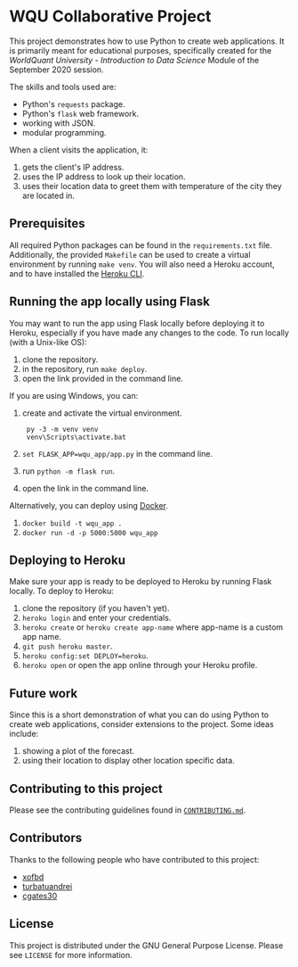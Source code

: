 # WQU Collaborative Project

This project demonstrates how to use Python to create web applications. It is primarily meant for educational purposes, specifically created for the *WorldQuant University - Introduction to Data Science* Module of the September 2020 session.

The skills and tools used are:

* Python's `requests` package.
* Python's `flask` web framework.
* working with JSON.
* modular programming.

When a client visits the application, it:

1. gets the client's IP address.
1. uses the IP address to look up their location.
1. uses their location data to greet them with temperature of the city they are located in.

## Prerequisites

All required Python packages can be found in the `requirements.txt` file. Additionally, the provided `Makefile` can be used to create a virtual environment by running `make venv`. You will also need a Heroku account, and to have installed the [Heroku CLI](https://devcenter.heroku.com/articles/heroku-cli#download-and-install).

## Running the app locally using Flask

You may want to run the app using Flask locally before deploying it to Heroku, especially if you have made any changes to the code. To run locally (with a Unix-like OS):

1. clone the repository.
1. in the repository, run `make deploy`.
1. open the link provided in the command line.

If you are using Windows, you can:

1. create and activate the virtual environment.

        py -3 -m venv venv
        venv\Scripts\activate.bat

1. `set FLASK_APP=wqu_app/app.py` in the command line.
1. run `python -m flask run`.
1. open the link in the command line.

Alternatively, you can deploy using [Docker](https://www.docker.com/).

1. `docker build -t wqu_app .`
1. `docker run -d -p 5000:5000 wqu_app`

## Deploying to Heroku

Make sure your app is ready to be deployed to Heroku by running Flask locally. To deploy to Heroku:

1. clone the repository (if you haven't yet).
1. `heroku login` and enter your credentials.
1. `heroku create` or `heroku create app-name` where app-name is a custom app name.
1. `git push heroku master`.
1. `heroku config:set DEPLOY=heroku`.
1. `heroku open` or open the app online through your Heroku profile.

## Future work

Since this is a short demonstration of what you can do using Python to create web applications, consider extensions to the project. Some ideas include:

1. showing a plot of the forecast.
1. using their location to display other location specific data.

## Contributing to this project

Please see the contributing guidelines found in [`CONTRIBUTING.md`](CONTRIBUTING.md).

## Contributors

Thanks to the following people who have contributed to this project:

* [xofbd](https://github.com/xofbd)
* [turbatuandrei](https://github.com/turbatuandrei)
* [cgates30](https://github.com/cgates30)

## License

This project is distributed under the GNU General Purpose License. Please see `LICENSE` for more information.
